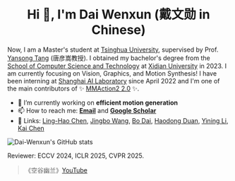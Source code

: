 <h1 align="center">Hi 👋, I'm Dai Wenxun (戴文勋 in Chinese)</h1>

Now, I am a Master's student at [Tsinghua University](https://www.tsinghua.edu.cn), supervised by Prof. [Yansong Tang](https://andytang15.github.io/) (唐彦嵩教授). I obtained my bachelor's degree from the [School of Computer Science and Technology](https://cs.xidian.edu.cn/) at [Xidian University](https://www.xidian.edu.cn/) in 2023. I am currently focusing on Vision, Graphics, and Motion Synthesis! I have been interning at [Shanghai AI Laboratory](https://www.shlab.org.cn/) since April 2022 and I'm one of the main contributors of ✨ [MMAction2 2.0](https://github.com/open-mmlab/mmaction2) ✨.

- 🔭 I’m currently working on **efficient motion generation**
- 📫 How to reach me: **[Email](mailto:wxdai2001@gmail.com)** and **[Google Scholar](https://scholar.google.com/citations?user=AyH6-I8AAAAJ&hl=zh-CN)**
- :two_men_holding_hands: Links: [Ling-Hao Chen](https://lhchen.top/), [Jingbo Wang](https://wangjingbo1219.github.io/), [Bo Dai](https://daibo.info/), [Haodong Duan](https://github.com/kennymckormick), [Yining Li](https://github.com/ly015), [Kai Chen](https://chenkai.site/)

![Dai-Wenxun's GitHub stats](https://github-readme-stats.vercel.app/api?username=Dai-Wenxun&theme=shades-of-purple&show_icons=true)

Reviewer: ECCV 2024, ICLR 2025, CVPR 2025.

> 《空谷幽兰》[YouTube](https://www.youtube.com/watch?v=oq18ez0bzvw)
